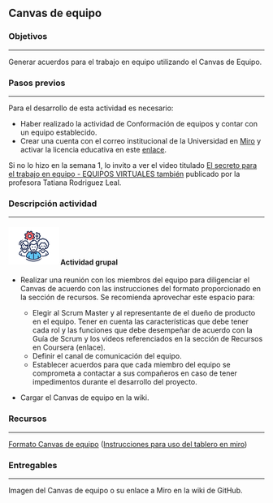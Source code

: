 ## Canvas de equipo

### Objetivos

---
Generar acuerdos para el trabajo en equipo utilizando el Canvas de Equipo.

### Pasos previos
---
Para el desarrollo de esta actividad es necesario:

* Haber realizado la actividad de Conformación de equipos y contar con un equipo establecido.
* Crear una cuenta con el correo institucional de la Universidad en [Miro](https://miro.com/signup/) y activar la licencia educativa en este [enlace](https://miro.com/contact/education/).

Si no lo hizo en la semana 1, lo invito a ver el video titulado [El secreto para el trabajo en equipo - EQUIPOS VIRTUALES también](https://www.youtube.com/watch?v=tblYiOt-HAk)  publicado por la profesora Tatiana Rodriguez Leal.

### Descripción actividad

---
#### ![](./../../../assets/images/grupo.png) Actividad grupal

* Realizar una reunión con los miembros del equipo para diligenciar el Canvas de acuerdo con las instrucciones del formato proporcionado en la sección de recursos. Se recomienda aprovechar este espacio para:

  * Elegir al Scrum Master y al representante de el dueño de producto en el equipo. Tener en cuenta las características que debe tener cada rol y las funciones que debe desempeñar de acuerdo con la Guía de Scrum y los videos referenciados en la sección de Recursos en Coursera (enlace).
  * Definir el canal de comunicación del equipo.
  * Establecer acuerdos para que cada miembro del equipo se comprometa a contactar a sus compañeros en caso de tener impedimentos durante el desarrollo del proyecto.

* Cargar el Canvas de equipo en la wiki.

### Recursos 

---
[Formato Canvas de equipo](https://miro.com/app/board/o9J_lQEeUlQ=/) ([Instrucciones para uso del tablero en miro](http://misovirtual.virtual.uniandes.edu.co/codelabs/miro/index.html#0))


### Entregables
---

Imagen del Canvas de equipo o su enlace a Miro en la wiki de GitHub.
